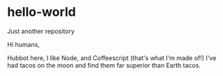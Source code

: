 # hello-world
Just another repository

Hi humans,

Hubbot here, I like Node, and Coffeescript (that's what I'm made of!)
I've had tacos on the moon and find them far superior than Earth tacos.

